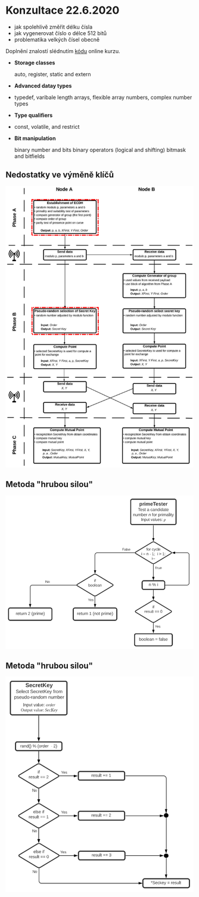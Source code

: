 # Konzultace 22.6.2020

* jak spolehlivě změřit délku čísla
* jak vygenerovat číslo o délce 512 bitů
* problematika velkých čísel obecně


Doplnění znalostí slédnutím <a href="https://www.udemy.com/course/advanced-c-programming-course/">kódu</a> online kurzu. </a>  </p>


* **Storage classes**</p>
auto, register, static and extern

* **Advanced datay types**</p>
- typedef, varibale length arrays, flexible array numbers, complex number types

* **Type qualifiers**</p>
- const, volatile, and restrict

* **Bit manipulation** </p>
binary number and bits
binary operators (logical and shifting)
bitmask and bitfields

## Nedostatky ve výměně klíčů

<p float="left">
  <img src="/Pictures (general)/PostApplication/1.png" width="800" /> 
<p float="left"> </p> 

## Metoda "hrubou silou"

<p float="left">
  <img src="/Pictures (general)/PostApplication/Post Prime.png" width="800" /> 
<p float="left"> </p> 

## Metoda "hrubou silou"

<p float="left">
  <img src="/Pictures (general)/PostApplication/Post Sec.png" width="800" /> 
<p float="left"> </p> 
